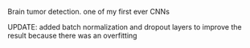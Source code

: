 Brain tumor detection.
one of my first ever CNNs

UPDATE: added batch normalization and dropout layers to improve the result because there was an overfitting 